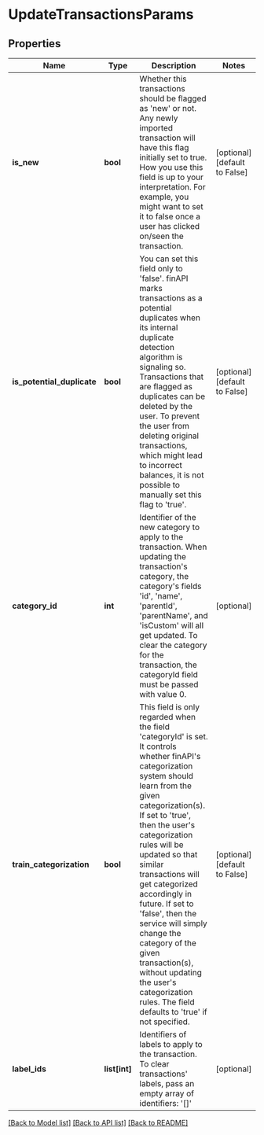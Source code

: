 # UpdateTransactionsParams

## Properties
Name | Type | Description | Notes
------------ | ------------- | ------------- | -------------
**is_new** | **bool** | Whether this transactions should be flagged as &#39;new&#39; or not. Any newly imported transaction will have this flag initially set to true. How you use this field is up to your interpretation. For example, you might want to set it to false once a user has clicked on/seen the transaction. | [optional] [default to False]
**is_potential_duplicate** | **bool** | You can set this field only to &#39;false&#39;. finAPI marks transactions as a potential duplicates  when its internal duplicate detection algorithm is signaling so. Transactions that are flagged as duplicates can be deleted by the user. To prevent the user from deleting original transactions, which might lead to incorrect balances, it is not possible to manually set this flag to &#39;true&#39;. | [optional] [default to False]
**category_id** | **int** | Identifier of the new category to apply to the transaction. When updating the transaction&#39;s category, the category&#39;s fields &#39;id&#39;, &#39;name&#39;, &#39;parentId&#39;, &#39;parentName&#39;, and &#39;isCustom&#39; will all get updated. To clear the category for the transaction, the categoryId field must be passed with value 0. | [optional] 
**train_categorization** | **bool** | This field is only regarded when the field &#39;categoryId&#39; is set. It controls whether finAPI&#39;s categorization system should learn from the given categorization(s). If set to &#39;true&#39;, then the user&#39;s categorization rules will be updated so that similar transactions will get categorized accordingly in future. If set to &#39;false&#39;, then the service will simply change the category of the given transaction(s), without updating the user&#39;s categorization rules. The field defaults to &#39;true&#39; if not specified. | [optional] [default to False]
**label_ids** | **list[int]** | Identifiers of labels to apply to the transaction. To clear transactions&#39; labels, pass an empty array of identifiers: &#39;[]&#39; | [optional] 

[[Back to Model list]](../README.md#documentation-for-models) [[Back to API list]](../README.md#documentation-for-api-endpoints) [[Back to README]](../README.md)


